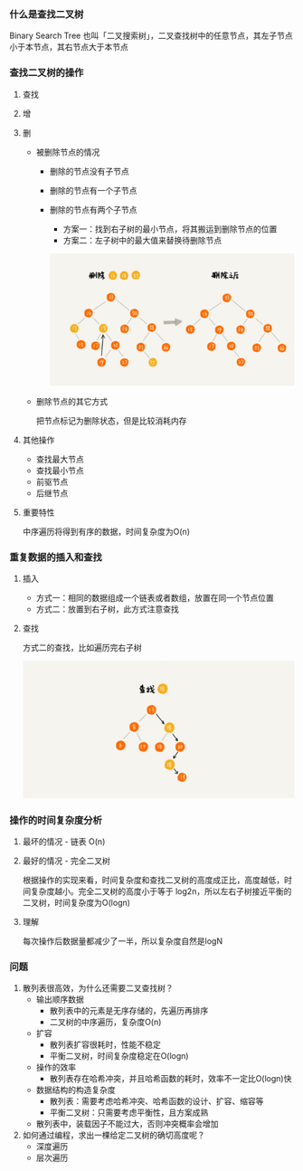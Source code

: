 ### 什么是查找二叉树

Binary Search Tree 也叫「二叉搜索树」，二叉查找树中的任意节点，其左子节点小于本节点，其右节点大于本节点

### 查找二叉树的操作

1. 查找

2. 增

3. 删

   + 被删除节点的情况
     + 删除的节点没有子节点

     + 删除的节点有一个子节点

     + 删除的节点有两个子节点

       + 方案一：找到右子树的最小节点，将其搬运到删除节点的位置
       + 方案二：左子树中的最大值来替换待删除节点

       ![delete-node](pic/delete-node.jpeg)

   + 删除节点的其它方式

     把节点标记为删除状态，但是比较消耗内存

4. 其他操作

   + 查找最大节点
   + 查找最小节点
   + 前驱节点
   + 后继节点

5. 重要特性

   中序遍历将得到有序的数据，时间复杂度为O(n)

### 重复数据的插入和查找

1. 插入

   + 方式一：相同的数据组成一个链表或者数组，放置在同一个节点位置
   + 方式二：放置到右子树，此方式注意查找

2. 查找

   方式二的查找，比如遍历完右子树

   ![相同节点查找](pic/相同节点查找.jpeg)

### 操作的时间复杂度分析

1. 最坏的情况 - 链表 O(n)

2. 最好的情况 - 完全二叉树

   根据操作的实现来看，时间复杂度和查找二叉树的高度成正比，高度越低，时间复杂度越小。完全二叉树的高度小于等于 log2n，所以左右子树接近平衡的二叉树，时间复杂度为O(logn)

3. 理解

   每次操作后数据量都减少了一半，所以复杂度自然是logN

### 问题

1. 散列表很高效，为什么还需要二叉查找树？
   + 输出顺序数据
     + 散列表中的元素是无序存储的，先遍历再排序
     + 二叉树的中序遍历，复杂度O(n)
   + 扩容
     + 散列表扩容很耗时，性能不稳定
     + 平衡二叉树，时间复杂度稳定在O(logn)
   + 操作的效率
     + 散列表存在哈希冲突，并且哈希函数的耗时，效率不一定比O(logn)快
   + 数据结构的构造复杂度
     + 散列表：需要考虑哈希冲突、哈希函数的设计、扩容、缩容等
     + 平衡二叉树：只需要考虑平衡性，且方案成熟
   + 散列表中，装载因子不能过大，否则冲突概率会增加
2. 如何通过编程，求出一棵给定二叉树的确切高度呢？
   + 深度遍历
   + 层次遍历